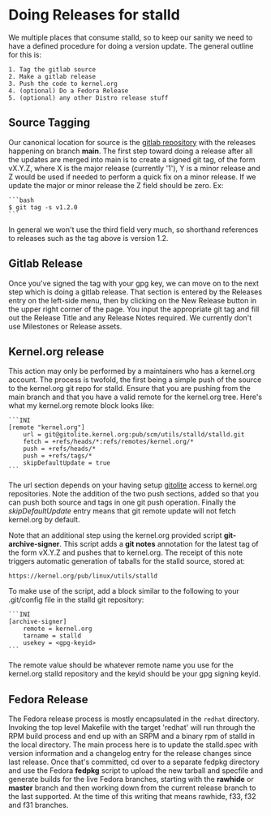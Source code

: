 # Doing Releases for stalld

We multiple places that consume stalld, so to keep our sanity we need
to have a defined procedure for doing a version update. The general
outline for this is:

	1. Tag the gitlab source
	2. Make a gitlab release
	3. Push the code to kernel.org
	4. (optional) Do a Fedora Release
	5. (optional) any other Distro release stuff

## Source Tagging
Our canonical location for source is the [gitlab
repository](https://gitlab.com/rt-linux-tools/stalld) with the
releases happening on branch **main**. The first step toward doing
a release after all the updates are merged into main is to create a
signed git tag, of the form vX.Y.Z, where X is the major release
(currently '1'), Y is a minor release and Z would be used if needed
to perform a quick fix on a minor release. If we update the major or
minor release the Z field should be zero. Ex:

	```bash
	$ git tag -s v1.2.0
	```

In general we won't use the third field very much, so shorthand
references to releases such as the tag above is version 1.2.

## Gitlab Release

Once you've signed the tag with your gpg key, we can move on to the
next step which is doing a gitlab release. That section is entered by
the Releases entry on the left-side menu, then by clicking on the New
Release button in the upper right corner of the page. You input the
appropriate git tag and fill out the Release Title and any Release
Notes required. We currently don't use Milestones or Release assets.

## Kernel.org release

This action may only be performed by a maintainers who has a
kernel.org account. The process is twofold, the first being a simple
push of the source to the kernel.org git repo for stalld. Ensure that
you are pushing from the main branch and that you have a valid remote
for the kernel.org tree. Here's what my kernel.org remote block looks
like:

	```INI
	[remote "kernel.org"]
		url = git@gitolite.kernel.org:pub/scm/utils/stalld/stalld.git
		fetch = +refs/heads/*:refs/remotes/kernel.org/*
		push = +refs/heads/*
		push = +refs/tags/*
		skipDefaultUpdate = true
	```

The url section depends on your having setup
[gitolite](https://korg.docs.kernel.org/gitolite/index.html)
access to kernel.org repositories. Note the addition of the two push
sections, added so that you can push both source and tags in one git
push operation. Finally the *skipDefaultUpdate* entry means that git
remote update will not fetch kernel.org by default.

Note that an additional step using the kernel.org provided script
**git-archive-signer**. This script adds a **git notes** annotation
for the latest tag of the form vX.Y.Z and pushes that to
kernel.org. The receipt of this note triggers automatic generation of
taballs for the stalld source, stored at:

	https://kernel.org/pub/linux/utils/stalld

To make use of the script, add a block similar to the following to
your .git/config file in the stalld git repository:

	```INI
	[archive-signer]
		remote = kernel.org
		tarname = stalld
		usekey = <gpg-keyid>
	```

The remote value should be whatever remote name you use for the
kernel.org stalld repository and the keyid should be your gpg signing
keyid.

## Fedora Release

The Fedora release process is mostly encapsulated in the `redhat`
directory. Invoking the top level Makefile with the target 'redhat'
will run through the RPM build process and end up with an SRPM and a
binary rpm of stalld in the local directory. The main process here is
to update the stalld.spec with version information and a changelog
entry for the release changes since last release. Once that's
committed, cd over to a separate fedpkg directory and use the Fedora
**fedpkg** script to upload the new tarball and specfile and generate
builds for the live Fedora branches, starting with the **rawhide** or
**master** branch and then working down from the current release
branch to the last supported. At the time of this writing that means
rawhide, f33, f32 and f31 branches.
